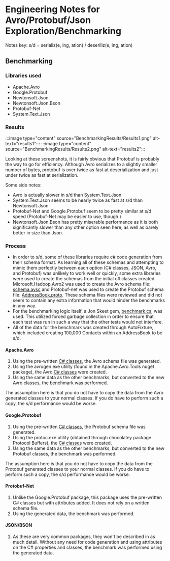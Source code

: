 # Engineering Notes for Avro/Protobuf/Json Exploration/Benchmarking

Notes key: s/d = serializ(e, ing, ation) / deseriliz(e, ing, ation)

## Benchmarking

### Libraries used

- Apache.Avro
- Google.Protobuf
- Newtonsoft.Json
- Newtonsoft.Json.Bson
- Protobuf-Net
- System.Text.Json

### Results

:::image type="content" source="BenchmarkingResults/Results1.png" alt-text="results1":::
:::image type="content" source="BenchmarkingResults/Results2.png" alt-text="results2":::

Looking at these screenshots, it is fairly obvious that Protobuf is probably the way to go for efficiency. Although Avro serializes to a slightly smaller number of bytes, protobuf is over twice as fast at deserialization and just under twice as fast at serialization.

Some side notes:

- Avro is actually slower in s/d than System.Text.Json
- System.Text.Json seems to be nearly twice as fast at s/d than Newtonsoft.Json
- Protobuf-Net and Google.Protobuf seem to be pretty similar at s/d speed (Protobuf-Net may be easier to use, though.)
- Newtonsoft.Json.Bson has pretty miserable performance as it is both significantly slower than any other option seen here, as well as barely better in size than Json.

### Process

- In order to s/d, some of these libraries require c# code generation from their schema format. As learning all of these schemas and attempting to mimic them perfectly between each option (C# classes, JSON, Avro, and Protobuf) was unlikely to work well or quickly, some extra libraries were used to create the schemas from the initial c# classes created. Microsoft.Hadoop.Avro2 was used to create the Avro schema file: [schema.avsc](./Schemas/schema.avsc) and Protobuf-net was used to create the Protobuf schema file: [AddressBook.proto](./Schemas/AddressBook.proto). These schema files were reviewed and did not seem to contain any extra information that would hinder the benchmarks in any way.
- For the benchmarking logic itself, a Jon Skeet gem, [benchmark.cs](./DataSerialization/DataSerialization/Benchmark.cs), was used. This utilized forced garbage collection in order to ensure that each test was run in such a way that the other tests would not interfere.
- All of the data for the benchmark was created through AutoFixture, which included creating 100,000 Contacts within an AddressBook to be s/d.

#### Apache.Avro

1. Using the pre-written [C# classes](./DataSerialization/DataSerialization/AddressBook/), the Avro schema file was generated.
1. Using the avrogen.exe utility (found in the Apache.Avro.Tools nuget package), the Avro [C# classes](./DataSerialization/DataSerialization/AvroAddressBook/) were created.
1. Using the same data as the other benchmarks, but converted to the new Avro classes, the benchmark was performed.

The assumption here is that you do not have to copy the data from the Avro generated classes to your normal classes. If you do have to perform such a copy, the s/d performance would be worse.

#### Google.Protobuf

1. Using the pre-written [C# classes](./DataSerialization/DataSerialization/AddressBook/), the Protobuf schema file was generated.
1. Using the protoc.exe utility (obtained through chocolatey package Protocol Buffers), the [C# classes](./DataSerialization/DataSerialization/ProtoAddressBook/AddressBook.cs) were created.
1. Using the same data as the other benchmarks, but converted to the new Protobuf classes, the benchmark was performed.

The assumption here is that you do not have to copy the data from the Protobuf generated classes to your normal classes. If you do have to perform such a copy, the s/d performance would be worse.

#### Protobuf-Net

1. Unlike the Google.Protobuf package, this package uses the pre-written C# classes but with attributes added. It does not rely on a written schema file.
1. Using the generated data, the benchmark was performed.

#### JSON/BSON

1. As these are very common packages, they won't be described in as much detail. Without any need for code generation and using attributes on the C# properties and classes, the benchmark was performed using the generated data.